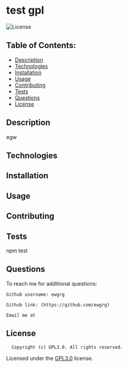 # test gpl
  ![License](https://img.shields.io/badge/license-GPL3.0-blue.svg)

  
  
  ## Table of Contents:
  - [Description](#description)
  - [Technologies](#technologies)
  - [Installation](#installation)
  - [Usage](#usage)
  - [Contributing](#contributing)
  - [Tests](#tests)
  - [Questions](#questions)
  - [License](#license)

  ## Description
  egw
  

  ## Technologies
  


  ## Installation
  
  


  ## Usage
  


  ## Contributing
  


  ## Tests
  npm test


  ## Questions
  To reach me for additional questions:

    Github username: ewgrg 

    Github link: (https://github.com/ewgrg) 

    Email me at 


  ## License
  
      Copyright (c) GPL3.0. All rights reserved. 


  Licensed under the [GPL3.0](https://opensource.org/licenses/gpl-3.0.html) license.

